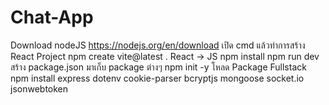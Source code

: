 # Chat-App

Download nodeJS https://nodejs.org/en/download
เปิด cmd แล้วทำการสร้าง React Project
npm create vite@latest .
React -> JS
npm install
npm run dev
สร้าง package.json มาเก็บ package ต่างๆ
npm init -y
โหลด Package Fullstack
npm install express dotenv cookie-parser bcryptjs mongoose socket.io jsonwebtoken